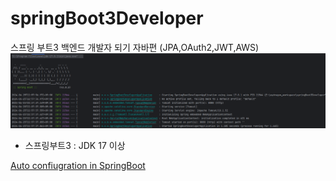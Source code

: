 # springBoot3Developer
스프링 부트3 백엔드 개발자 되기 자바편 (JPA,OAuth2,JWT,AWS)
![pjt01.png](/md/upload/pjt01.png)

- 스프링부트3 : JDK 17 이상

[Auto confiugration in SpringBoot](/md/note01)